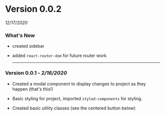 # Version 0.0.2
*12/17/2020*

### What's New 

* created sidebar

* added `react-router-dom` for future router work 

  -----------


### Version 0.0.1 - *2/16/2020*

* Created a modal component to display changes to project as they happen (that's this!)

* Basic styling for project, imported `styled-components` for styling.

* Created basic utility classes (see the centered button below)